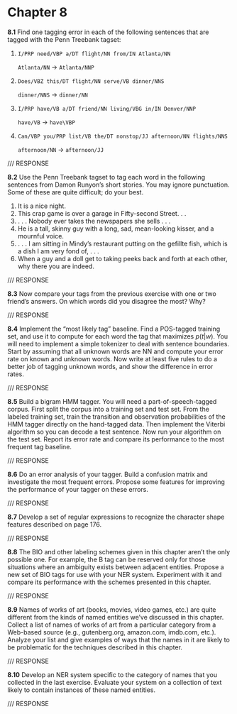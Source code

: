 # Chapter 8

__8.1__ Find one tagging error in each of the following sentences that are tagged with the Penn Treebank tagset:
1. ```I/PRP need/VBP a/DT flight/NN from/IN Atlanta/NN```


    ```Atlanta/NN``` -> ```Atlanta/NNP```


2. ```Does/VBZ this/DT flight/NN serve/VB dinner/NNS```


    ```dinner/NNS``` -> ```dinner/NN```


3. ```I/PRP have/VB a/DT friend/NN living/VBG in/IN Denver/NNP```


    ```have/VB``` -> ```have\VBP```


4. ```Can/VBP you/PRP list/VB the/DT nonstop/JJ afternoon/NN flights/NNS```


    ```afternoon/NN``` -> ```afternoon/JJ```



/// RESPONSE

__8.2__ Use the Penn Treebank tagset to tag each word in the following sentences from Damon Runyon’s short stories. You may ignore punctuation. Some of these are quite difficult; do your best.
1. It is a nice night.
2. This crap game is over a garage in Fifty-second Street. . .
3. . . . Nobody ever takes the newspapers she sells . . .
4. He is a tall, skinny guy with a long, sad, mean-looking kisser, and a mournful voice.
5. . . . I am sitting in Mindy’s restaurant putting on the gefillte fish, which is a dish I am very fond of, . . .
6. When a guy and a doll get to taking peeks back and forth at each other, why there you are indeed.

/// RESPONSE

__8.3__ Now compare your tags from the previous exercise with one or two friend’s answers. On which words did you disagree the most? Why?

/// RESPONSE

__8.4__ Implement the “most likely tag” baseline. Find a POS-tagged training set, and use it to compute for each word the tag that maximizes $p(t|w)$. You will need to implement a simple tokenizer to deal with sentence boundaries. Start by assuming that all unknown words are NN and compute your error rate on known and unknown words. Now write at least five rules to do a better job of tagging unknown words, and show the difference in error rates.

/// RESPONSE

__8.5__ Build a bigram HMM tagger. You will need a part-of-speech-tagged corpus. First split the corpus into a training set and test set. From the labeled training set, train the transition and observation probabilities of the HMM tagger directly on the hand-tagged data. Then implement the Viterbi algorithm so you can decode a test sentence. Now run your algorithm on the test set. Report its error rate and compare its performance to the most frequent tag baseline.

/// RESPONSE

__8.6__ Do an error analysis of your tagger. Build a confusion matrix and investigate the most frequent errors. Propose some features for improving the performance of your tagger on these errors.

/// RESPONSE

__8.7__ Develop a set of regular expressions to recognize the character shape features described on page 176.

/// RESPONSE

__8.8__ The BIO and other labeling schemes given in this chapter aren’t the only possible one. For example, the B tag can be reserved only for those situations where an ambiguity exists between adjacent entities. Propose a new set of BIO tags for use with your NER system. Experiment with it and compare its performance with the schemes presented in this chapter.

/// RESPONSE

__8.9__ Names of works of art (books, movies, video games, etc.) are quite different from the kinds of named entities we’ve discussed in this chapter. Collect a list of names of works of art from a particular category from a Web-based source (e.g., gutenberg.org, amazon.com, imdb.com, etc.). Analyze your list and give examples of ways that the names in it are likely to be problematic for the techniques described in this chapter.

/// RESPONSE

__8.10__ Develop an NER system specific to the category of names that you collected in the last exercise. Evaluate your system on a collection of text likely to contain instances of these named entities.

/// RESPONSE




